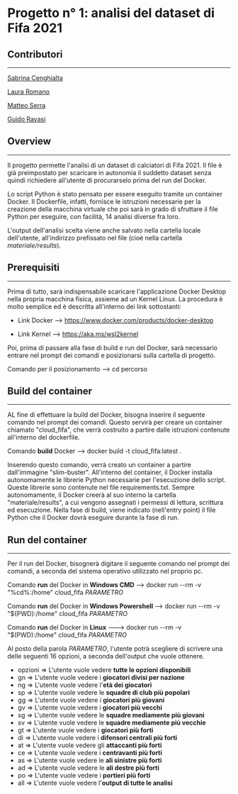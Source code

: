 # Progetto n° 1: analisi del dataset di Fifa 2021

## Contributori
***
[Sabrina Cenghialta](https://github.com/CenghialtaSabrina)

[Laura Romano](https://github.com/laur-py)

[Matteo Serra](https://github.com/MrTeoTZR)

[Guido Ravasi](https://github.com/GuidoRavasi)

## Overview
***
Il progetto permette l'analisi di un dataset di calciatori di Fifa 2021. 
Il file è già preimpostato per scaricare in autonomia il suddetto dataset senza quindi richiedere all'utente di procurarselo prima del run del Docker.

Lo script Python è stato pensato per essere eseguito tramite un container Docker. 
Il Dockerfile, infatti, fornisce le istruzioni necessarie per la creazione della macchina virtuale che poi sarà in grado di sfruttare il file Python per eseguire, con facilità, 14 analisi diverse fra loro.

L'output dell'analisi scelta viene anche salvato nella cartella locale dell'utente, all'indirizzo prefissato nel file (cioè nella cartella *materiale/results*).

## Prerequisiti
***
Prima di tutto, sarà indispensabile scaricare l'applicazione Docker Desktop nella propria macchina fisica, assieme ad un Kernel Linux.
La procedura è molto semplice ed è descritta all'interno dei link sottostanti:


- Link Docker --> https://www.docker.com/products/docker-desktop

- Link Kernel --> https://aka.ms/wsl2kernel


Poi, prima di passare alla fase di build e run del Docker, sarà necessario entrare nel prompt dei comandi e posizionarsi sulla cartella di progetto.


Comando per il posizionamento --> cd percorso

## Build del container
***
AL fine di effettuare la build del Docker, bisogna inserire il seguente comando nel prompt dei comandi. Questo servirà per creare un container chiamato "cloud_fifa", che verrà costruito a partire dalle istruzioni contenute all'interno del dockerfile.


Comando **build** Docker --> docker build -t cloud_fifa:latest .


Inserendo questo comando, verrà creato un container a partire dall'immagine "slim-buster". All'interno del container, il Docker installa autonomamente le librerie Python necessarie per l'esecuzione dello script. Queste librerie sono contenute nel file requirements.txt.
Sempre autonomamente, il Docker creerà al suo interno la cartella "materiale/results", a cui vengono assegnati i permessi di lettura, scrittura ed esecuzione.
Nella fase di build, viene indicato (nell'entry point) il file Python che il Docker dovrà eseguire durante la fase di run.

## Run del container
***
Per il run del Docker, bisognerà digitare il seguente comando nel prompt dei comandi, a seconda del sistema operativo utilizzato nel proprio pc.


Comando **run** del Docker in **Windows CMD**        --> docker run --rm -v "%cd%:/home" cloud_fifa *PARAMETRO*

Comando **run** del Docker in **Windows Powershell** --> docker run --rm -v "${PWD}:/home" cloud_fifa *PARAMETRO*

Comando **run** del Docker in **Linux**             ---> docker run --rm -v "$(PWD):/home" cloud_fifa *PARAMETRO*


Al posto della parola *PARAMETRO*, l'utente potrà scegliere di scrivere una delle seguenti 16 opzioni, a seconda dell'output che vuole ottenere.

- opzioni	=> L'utente vuole vedere **tutte le opzioni disponibili**             
- gn			  => L'utente vuole vedere i **giocatori divisi per nazione**        
- ng			  => L'utente vuole vedere l'**età dei giocatori**                   
- sp			  => L'utente vuole vedere le **squadre di club più popolari**       
- gg  		  => L'utente vuole vedere i **giocatori più giovani**               
- gv  		  => L'utente vuole vedere i **giocatori più vecchi**                
- sg    		=> L'utente vuole vedere le **squadre mediamente più giovani**     
- sv 		  => L'utente vuole vedere le **squadre mediamente più vecchie**     
- gt			  => L'utente vuole vedere i **giocatori più forti**                 
- di 		  => L'utente vuole vedere i **difensori centrali più forti**       
- at 	  	=> L'utente vuole vedere gli **attaccanti più forti**             
- ce 		  => L'utente vuole vedere i **centravanti più forti**              
- as 		  => L'utente vuole vedere le **ali sinistre più forti**            
- ad 		  => L'utente vuole vedere le **ali destre più forti**            
- po 	  	=> L'utente vuole vedere i **portieri più forti**                 
- all 	  	=> L'utente vuole vedere l'**output di tutte le analisi**  
